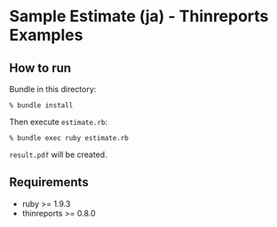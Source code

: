 # Sample Estimate (ja) - Thinreports Examples

## How to run

Bundle in this directory:

    % bundle install

Then execute `estimate.rb`:

    % bundle exec ruby estimate.rb

`result.pdf` will be created.

## Requirements

* ruby >= 1.9.3
* thinreports >= 0.8.0
